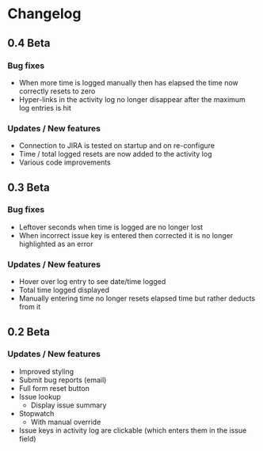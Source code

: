 # Changelog #
## 0.4 Beta ##
### Bug fixes ###
* When more time is logged manually then has elapsed the time now correctly resets to zero
* Hyper-links in the activity log no longer disappear after the maximum log entries is hit

### Updates / New features ###
* Connection to JIRA is tested on startup and on re-configure
* Time / total logged resets are now added to the activity log
* Various code improvements

## 0.3 Beta ##
### Bug fixes ###
* Leftover seconds when time is logged are no longer lost
* When incorrect issue key is entered then corrected it is no longer highlighted as an error

### Updates / New features ###
* Hover over log entry to see date/time logged
* Total time logged displayed
* Manually entering time no longer resets elapsed time but rather deducts from it

## 0.2 Beta ##
### Updates / New features ###
* Improved styling
* Submit bug reports (email)
* Full form reset button
* Issue lookup
    + Display issue summary
* Stopwatch
    + With manual override
* Issue keys in activity log are clickable (which enters them in the issue field)
